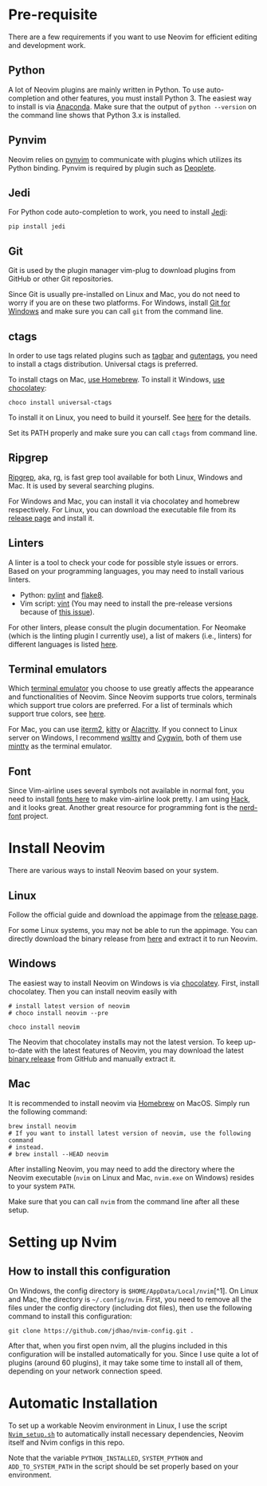 # Pre-requisite

There are a few requirements if you want to use Neovim for efficient editing
and development work.

## Python

A lot of Neovim plugins are mainly written in Python. To use auto-completion
and other features, you must install Python 3. The easiest way to install is
via [Anaconda](https://www.anaconda.com/distribution/#download-section). Make
sure that the output of `python --version` on the command line shows that
Python 3.x is installed.

## Pynvim

Neovim relies on [pynvim](https://github.com/neovim/pynvim) to communicate with
plugins which utilizes its Python binding. Pynvim is required by plugin such as
[Deoplete](https://github.com/Shougo/deoplete.nvim).

## Jedi

For Python code auto-completion to work, you need to install
[Jedi](https://github.com/davidhalter/jedi):

```
pip install jedi
```

## Git

Git is used by the plugin manager vim-plug to download plugins from GitHub or
other Git repositories.

Since Git is usually pre-installed on Linux and Mac, you do not need to worry
if you are on these two platforms. For Windows, install [Git for
Windows](https://git-scm.com/download/win) and make sure you can call `git`
from the command line.

## ctags

In order to use tags related plugins such as
[tagbar](/github.com/majutsushi/tagbar) and
[gutentags](https://github.com/ludovicchabant/vim-gutentags), you need to
install a ctags distribution. Universal ctags is preferred.

To install ctags on Mac, [use Homebrew](https://github.com/universal-ctags/homebrew-universal-ctags).
To install it Windows, [use chocolatey](https://chocolatey.org/packages/universal-ctags):

```
choco install universal-ctags
```

To install it on Linux, you need to build it yourself. See
[here](https://askubuntu.com/questions/796408/installing-and-using-universal-ctags-instead-of-exuberant-ctags/836521#836521)
for the details.

Set its PATH properly and make sure you can call `ctags` from command line.

## Ripgrep

[Ripgrep](https://github.com/BurntSushi/ripgrep), aka, rg, is fast grep tool
available for both Linux, Windows and Mac. It is used by several searching
plugins.

For Windows and Mac, you can install it via chocolatey and homebrew
respectively. For Linux, you can download the executable file from its [release
page](https://github.com/BurntSushi/ripgrep/releases) and install it.

## Linters

A linter is a tool to check your code for possible style issues or errors.
Based on your programming languages, you may need to install various linters.

+ Python: [pylint](https://github.com/PyCQA/pylint) and [flake8](https://github.com/PyCQA/flake8).
+ Vim script: [vint](https://github.com/Kuniwak/vint) (You may need to install
  the pre-release versions because of [this issue](https://github.com/Kuniwak/vint/issues/290)).

For other linters, please consult the plugin documentation. For Neomake (which
is the linting plugin I currently use), a list of makers (i.e., linters) for
different languages is listed
[here](https://github.com/neomake/neomake/wiki/Makers).

## Terminal emulators

Which [terminal emulator](https://en.wikipedia.org/wiki/Terminal_emulator) you
choose to use greatly affects the appearance and functionalities of Neovim.
Since Neovim supports true colors, terminals which support true colors are
preferred. For a list of terminals which support true colors, see
[here](https://github.com/termstandard/colors).

For Mac, you can use [iterm2](https://www.iterm2.com/),
[kitty](https://sw.kovidgoyal.net/kitty/) or
[Alacritty](https://github.com/jwilm/alacritty). If you connect to Linux server
on Windows, I recommend [wsltty](https://github.com/mintty/wsltty) and
[Cygwin](https://www.cygwin.com/), both of them use
[mintty](https://github.com/mintty/mintty) as the terminal emulator.

## Font

Since Vim-airline uses several symbols not available in normal font, you need
to install [fonts here](https://github.com/powerline/fonts) to make vim-airline
look pretty. I am using
[Hack](https://github.com/powerline/fonts/tree/master/Hack), and it looks
great. Another great resource for programming font is the
[nerd-font](https://github.com/ryanoasis/nerd-fonts) project.

# Install Neovim

There are various ways to install Neovim based on your system.

## Linux

Follow the official guide and download the appimage from the [release
page](https://github.com/neovim/neovim/releases/nightly).

For some Linux systems, you may not be able to run the appimage. You can
directly download the binary release from
[here](https://github.com/neovim/neovim/releases/download/nightly/nvim-linux64.tar.gz) and extract it to run Neovim.

## Windows

The easiest way to install Neovim on Windows is via
[chocolatey](https://chocolatey.org/install). First, install chocolatey. Then
you can install neovim easily with

```
# install latest version of neovim
# choco install neovim --pre

choco install neovim
```

The Neovim that chocolatey installs may not the latest version. To keep
up-to-date with the latest features of Neovim, you may download the latest
[binary release](https://github.com/neovim/neovim/releases/download/nightly/nvim-win64.zip)
from GitHub and manually extract it.

## Mac

It is recommended to install neovim via [Homebrew](https://brew.sh/) on MacOS.
Simply run the following command:

```
brew install neovim
# If you want to install latest version of neovim, use the following command
# instead.
# brew install --HEAD neovim
```

After installing Neovim, you may need to add the directory where the Neovim
executable (`nvim` on Linux and Mac, `nvim.exe` on Windows) resides to your
system `PATH`.

Make sure that you can call `nvim` from the command line after all these setup.

# Setting up Nvim

## How to install this configuration

On Windows, the config directory is `$HOME/AppData/Local/nvim`[^1]. On Linux
and Mac, the directory is `~/.config/nvim`. First, you need to remove all the
files under the config directory (including dot files), then use the following
command to install this configuration:

```
git clone https://github.com/jdhao/nvim-config.git .
```

After that, when you first open nvim, all the plugins included in this
configuration will be installed automatically for you. Since I use quite a lot
of plugins (around 60 plugins), it may take some time to install all of them,
depending on your network connection speed.

# Automatic Installation #

To set up a workable Neovim environment in Linux, I use the script
[`Nvim_setup.sh`](Nvim_setup.sh) to automatically install necessary
dependencies, Neovim itself and Nvim configs in this repo.

Note that the variable `PYTHON_INSTALLED`, `SYSTEM_PYTHON` and
`ADD_TO_SYSTEM_PATH` in the script should be set properly based on your
environment.
